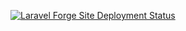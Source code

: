 [![Laravel Forge Site Deployment Status](https://img.shields.io/endpoint?url=https%3A%2F%2Fforge.laravel.com%2Fsite-badges%2F547aa9eb-021b-4123-b3e8-b7469acd4dba%3Fdate%3D1%26label%3D1%26commit%3D1&style=plastic)](https://forge.laravel.com/servers/959523/sites/2849142)
